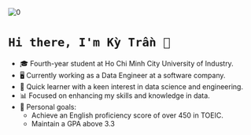![0](https://github.com/KyTranDE/KyTranDE/blob/main/Toothless-dancing-toothless.gif)


# `Hi there, I'm Kỳ Trần 👋`
- 🎓 Fourth-year student at Ho Chi Minh City University of Industry.
- 🖥️ Currently working as a Data Engineer at a software company.
- 🚀 Quick learner with a keen interest in data science and engineering.
- 📊 Focused on enhancing my skills and knowledge in data.
- 🎯 Personal goals:
  - Achieve an English proficiency score of over 450 in TOEIC.
  - Maintain a GPA above 3.3

